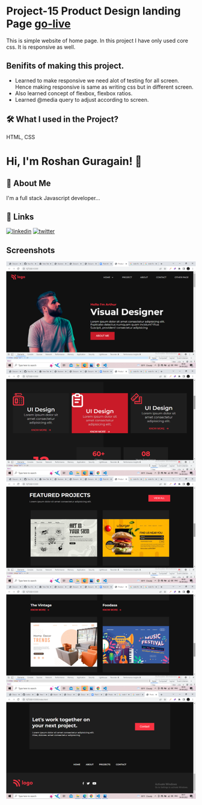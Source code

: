 # Project-15 Product Design landing Page [go-live](https://product-design-p-15.netlify.app/)
This is simple website of home page. In this project I have only used core css. It is responsive as well.









## Benifits of making this project.


 - Learned to make responsive we need alot of testing for all screen. Hence making responsive is same as writing css but in different screen.
 - Also learned concept of flexbox, flexbox ratios.
 - Learned @media query to adjust according to screen.
 



## 🛠 What I used  in the Project?
 HTML, CSS


# Hi, I'm Roshan Guragain! 👋

## 🚀 About Me
I'm a full stack Javascript developer...


## 🔗 Links

[![linkedin](https://img.shields.io/badge/linkedin-0A66C2?style=for-the-badge&logo=linkedin&logoColor=white)](https://www.linkedin.com/in/roshan-guragain-guragain-747aa4245/)
[![twitter](https://img.shields.io/badge/twitter-1DA1F2?style=for-the-badge&logo=twitter&logoColor=white)](https://twitter.com/RoshanGuragain3)


## Screenshots

![App Screenshot](./screenshots/Screenshot%20(147).png)
![App Screenshot](./screenshots/Screenshot%20(148).png)
![App Screenshot](./screenshots/Screenshot%20(149).png)
![App Screenshot](./screenshots/Screenshot%20(150).png)
![App Screenshot](./screenshots/Screenshot%20(152).png)

